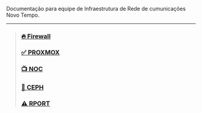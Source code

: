 Documentação para equipe de Infraestrutura de Rede de cumunicações Novo Tempo.

-----------------------------------------------------------------------------


> ### [🔥 Firewall](https://github.com/infraestruturaNT/firewall)
> ### [✅ PROXMOX](https://github.com/infraestruturaNT/proxmox)
> ### [📺 NOC](https://github.com/infraestruturaNT/noc)
> ### [💽 CEPH](https://github.com/infraestruturaNT/ceph)
> ### [⚠️ RPORT](https://github.com/infraestruturaNT/rport)



<!---

https://docs.github.com/pt/get-started/writing-on-github/getting-started-with-writing-and-formatting-on-github/basic-writing-and-formatting-syntax

> [!NOTE]
> Useful information that users should know, even when skimming content.

> [!TIP]
> Helpful advice for doing things better or more easily.

> [!IMPORTANT]
> Key information users need to know to achieve their goal.

> [!WARNING]
> Urgent info that needs immediate user attention to avoid problems.

> [!CAUTION]
> Advises about risks or negative outcomes of certain actions.
--->

